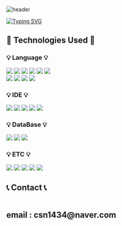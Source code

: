 ![header](https://capsule-render.vercel.app/api?type=waving&color=6994CDEE&text=&animation=twinkling&height=80)

[![Typing SVG](https://readme-typing-svg.demolab.com?font=Alkatra&weight=500&size=45&duration=4000&pause=3&color=6994CDEE&center=false&vCenter=false&multiline=true&repeat=true&width=1000&height=100&lines=Welcome+to+Sunbin's+GitHub!👋)](https://git.io/typing-svg)
 
<div align="left">
 
    

<h2> 🔨 Technologies Used 🔨 </h2>

<h3> 💡 Language 💡 </h3>
<img src="https://img.shields.io/badge/C-A8B9CC?style=for-the-badge&logo=c&logoColor=white"> 
<img src="https://img.shields.io/badge/c++-00599C?style=for-the-badge&logo=cplusplus&logoColor=white"> 
<img src="https://img.shields.io/badge/C Sharp-00599C?style=for-the-badge&logo=csharp&logoColor=white">
<img src="https://img.shields.io/badge/java-007396?style=for-the-badge&logo=java&logoColor=white"> 
<img src="https://img.shields.io/badge/delphi-EE1F35?style=for-the-badge&logo=delphi&logoColor=white"> 
<img src="https://img.shields.io/badge/python-3776AB?style=for-the-badge&logo=python&logoColor=white"> 

<br> 
    <img src="https://img.shields.io/badge/html5-E34F26?style=for-the-badge&logo=html5&logoColor=white"> 
    <img src="https://img.shields.io/badge/css-1572B6?style=for-the-badge&logo=css3&logoColor=white"> 
    <img src="https://img.shields.io/badge/javascript-F7DF1E?style=for-the-badge&typescripte-badge&logo=javascript&logoColor=black"> 
    <img src="https://img.shields.io/badge/typescript-3178C6?style=for-the-badge&typescripte-badge&logo=typescript&logoColor=white"> 
    
<h3> 💡 IDE 💡 </h3>
<img src="https://img.shields.io/badge/visual studio-5C2D91?style=for-the-badge&logo=visualstudio&logoColor=white"> 
<img src="https://img.shields.io/badge/visual studio code-007ACC?style=for-the-badge&logo=visualstudiocode&logoColor=white"> 
<img src="https://img.shields.io/badge/spring-6DB33F?style=for-the-badge&logo=spring&logoColor=white"> 
<img src="https://img.shields.io/badge/Spring Boot-6DB33F?style=for-the-badge&logo=spring boot&logoColor=white"> 
<img src="https://img.shields.io/badge/dotnet-512BD4?style=for-the-badge&logo=dotnet&logoColor=white"> 

<br>
<h3> 💡 DataBase 💡 </h3>
    <img src="https://img.shields.io/badge/oracle-F80000?style=for-the-badge&logo=oracle&logoColor=white"> 
    <img src="https://img.shields.io/badge/mysql-4479A1?style=for-the-badge&logo=mysql&logoColor=white"> 
    <img src="https://img.shields.io/badge/postgresql-4169E1?style=for-the-badge&logo=postgresql&logoColor=white"> 
    
<br>

<h3> 💡 ETC 💡 </h3>
<img src="https://img.shields.io/badge/mybatis-4479A1?style=for-the-badge"> 
<img src="https://img.shields.io/badge/linux-FCC624?style=for-the-badge&logo=linux&logoColor=black"> 
<img src="https://img.shields.io/badge/apache tomcat-F8DC75?style=for-the-badge&logo=apachetomcat&logoColor=black">
<img src="https://img.shields.io/badge/postman-FF6C37?style=for-the-badge&logo=postman&logoColor=white"> 
<img src="https://img.shields.io/badge/docker-3776AB?style=for-the-badge&logo=docker&logoColor=white"> 

 
<h2> 📞 Contact 📞 </h2>
<div style="display:flex; flex-direction:row;">
 <h2> email : csn1434@naver.com </h2> 
</div>


<!-- [![Solved.ac](http://mazassumnida.wtf/api/v2/generate_badge?boj=dlwlgh1254)](https://solved.ac/dlwlgh1254) -->

 
